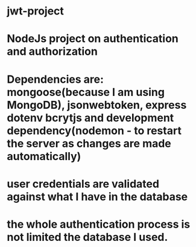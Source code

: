 # jwt-project
# NodeJs project on authentication and authorization
# Dependencies are: mongoose(because I am using MongoDB), jsonwebtoken, express dotenv bcrytjs and development dependency(nodemon - to restart the server as changes are made automatically)
# user credentials are validated against what I have in the database
# the whole authentication process is not limited the database I used.

